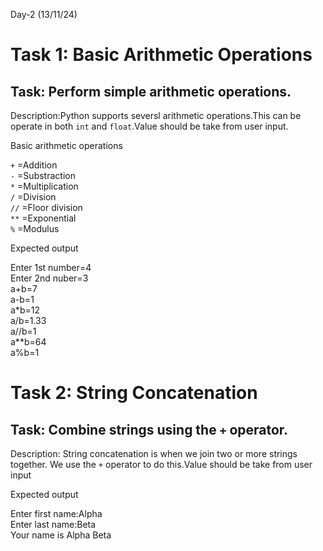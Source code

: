 Day-2 (13/11/24)

# Task 1: Basic Arithmetic Operations
## Task: Perform simple arithmetic operations.

Description:Python supports seversl arithmetic operations.This can be operate in both ```int``` and ```float```.Value should be take from user input.

Basic arithmetic operations

```+``` =Addition  
```-``` =Substraction  
```*``` =Multiplication  
```/``` =Division  
```//``` =Floor division  
```**``` =Exponential  
```%``` =Modulus  

Expected output

Enter 1st number=4  
Enter 2nd nuber=3  
a+b=7  
a-b=1  
a*b=12  
a/b=1.33  
a//b=1  
a**b=64  
a%b=1  



# Task 2: String Concatenation

## Task: Combine strings using the ```+``` operator.

Description: String concatenation is when we join two or more strings together. We use the ```+``` operator to do this.Value should be take from user input

Expected output

Enter first name:Alpha  
Enter last name:Beta  
Your name is Alpha Beta

